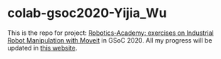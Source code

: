 # colab-gsoc2020-Yijia_Wu

This is the repo for project: [Robotics-Academy: exercises on Industrial Robot Manipulation with Moveit](https://summerofcode.withgoogle.com/projects/#5878763952275456) in GSoC 2020. All my progress will be updated in [this website](https://theroboticsclub.github.io/colab-gsoc2020-Yijia_Wu).